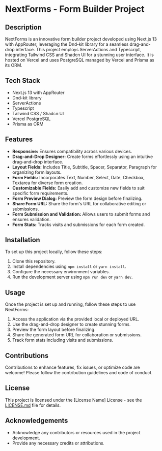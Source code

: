 # NextForms - Form Builder Project

## Description

NextForms is an innovative form builder project developed using Next.js 13 with AppRouter, leveraging the Dnd-kit library for a seamless drag-and-drop interface. This project employs ServerActions and Typescript, integrating Tailwind CSS and Shadcn UI for a stunning user interface. It is hosted on Vercel and uses PostgreSQL managed by Vercel and Prisma as its ORM.

## Tech Stack

- Next.js 13 with AppRouter
- Dnd-kit library
- ServerActions
- Typescript
- Tailwind CSS / Shadcn UI
- Vercel PostgreSQL
- Prisma as ORM

## Features

- **Responsive:** Ensures compatibility across various devices.
- **Drag-and-Drop Designer:** Create forms effortlessly using an intuitive drag-and-drop interface.
- **Layout Fields:** Includes Title, Subtitle, Spacer, Separator, Paragraph for organizing form layouts.
- **Form Fields:** Incorporates Text, Number, Select, Date, Checkbox, Textarea for diverse form creation.
- **Customizable Fields:** Easily add and customize new fields to suit specific form requirements.
- **Form Preview Dialog:** Preview the form design before finalizing.
- **Share Form URL:** Share the form's URL for collaborative editing or submissions.
- **Form Submission and Validation:** Allows users to submit forms and ensures validation.
- **Form Stats:** Tracks visits and submissions for each form created.

## Installation

To set up this project locally, follow these steps:

1. Clone this repository.
2. Install dependencies using `npm install` or `yarn install`.
3. Configure the necessary environment variables.
4. Run the development server using `npm run dev` or `yarn dev`.

## Usage

Once the project is set up and running, follow these steps to use NextForms:

1. Access the application via the provided local or deployed URL.
2. Use the drag-and-drop designer to create stunning forms.
3. Preview the form layout before finalizing.
4. Share the generated form URL for collaboration or submissions.
5. Track form stats including visits and submissions.

## Contributions

Contributions to enhance features, fix issues, or optimize code are welcome! Please follow the contribution guidelines and code of conduct.

## License

This project is licensed under the [License Name] License - see the [LICENSE.md](link-to-license-file) file for details.

## Acknowledgements

- Acknowledge any contributors or resources used in the project development.
- Provide any necessary credits or attributions.
